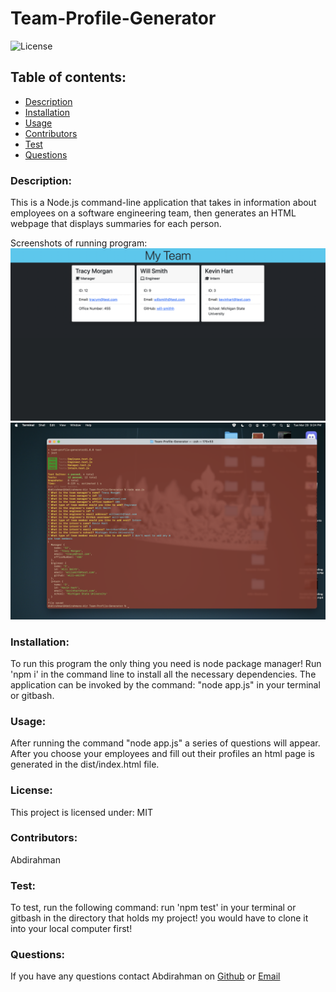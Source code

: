# Team-Profile-Generator
![License](https://img.shields.io/static/v1?label=License&message=MIT&color=blueviolet&style=plastic)

  ## Table of contents:
 * [Description](#description)
 * [Installation](#installation)
 * [Usage](#usage)
 * [Contributors](#contributors)
 * [Test](#test)
 * [Questions](#questions)
  ### Description:
  This is a Node.js command-line application that takes in information about employees on a software engineering team, then generates an HTML webpage that displays summaries for each person.
  
  Screenshots of running program: ![](assets/images/screenshot1.png) ![](assets/images/screenshot2.png)
  
  ### Installation:
  To run this program the only thing you need is node package manager! Run 'npm i' in the command line to install all the necessary dependencies. The application can be invoked by the command: "node app.js" in your terminal or gitbash.
  ### Usage:
  After running the command "node app.js" a series of questions will appear. After you choose your employees and fill out their profiles an html page is generated in the dist/index.html file.
  ### License:
  This project is licensed under: MIT
  ### Contributors:
  Abdirahman
  ### Test:
  To test, run the following command: run 'npm test' in your terminal or gitbash in the directory that holds my project! you would have to clone it into your       local computer first!

  ### Questions:
  If you have any questions contact Abdirahman on [Github](https://github.com/aden-abdirahman)
  or [Email](https://aden.abdirahman45@gmail.com)